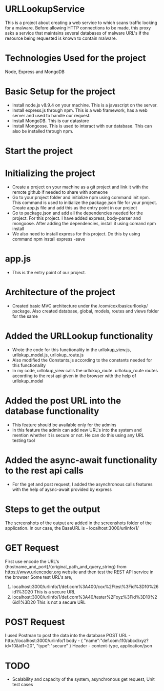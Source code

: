 # URLLookupService
This is a project about creating a web service to which scans traffic looking for a malware. Before allowing HTTP connections to be made, this proxy asks a service that maintains several databases of malware URL's if the resource being requested is known to contain malware.

# Technologies Used for the project
Node, Express and MongoDB

# Basic Setup for the project
- Install node.js v8.9.4 on your machine. This is a javascript on the server.
- Install express.js through npm. This is a web framework, has a web server and used to handle our request.
- Install MongoDB. This is our datastore
- Install Mongoose. This is used to interact with our database. This can also be installed through npm.

# Start the project

# Initializing the project
- Create a project on your machine as a git project and link it with the remote github if needed to share with someone
- Go to your project folder and initialize npm using command init npm. This command is used to initialize the package.json file for your project. Create app.js file and add this as the entry point in our project
- Go to package.json and add all the dependencies needed for the project. For this project. I have added express, body-parser and mongoose. After adding the dependencies, install it using comand npm install
- We also need to install express for this project. Do this by using command npm install express -save

# app.js
- This is the entry point of our project.

# Architecture of the project
- Created basic MVC architecture under the /com/cox/basicurllookp/ package. Also created database, global, models, routes and views folder for the same

# Added the URLLookup functionality
- Wrote the code for this functionality in the urllokup_view.js, urllokup_model.js, urllokup_route.js
- Also modified the Constants.js according to the constants needed for this functionality
- In my code, urllokup_view calls the urllokup_route. urllokup_route routes according to the rest api given in the browser with the help of urllokup_model

# Added the post URL into the database functionality
- This feature should be available only for the admins
- In this feature the admin can add new URL's into the system and mention whether it is secure or not. He can do this using any URL testing tool

# Added the async-await functionality to the rest api calls
- For the get and post request, I added the asynchronous calls features with the help of aysnc-await provided by express

# Steps to get the output
The screenshots of the output are added in the screenshots folder of the application.
In our case, the BaseURL is - localhost:3000/urlinfo/1/
# GET Request
First use encode the URL's {hostname_and_port}/{original_path_and_query_string} from https://www.urlencoder.org website and then test the REST API service in the browser
Some test URL's are,
1. localhost:3000/urlinfo/1/def.com%3A400/cox%2Ftest%3Fid%3D10%26id1%3D20
This is a secure URL
2. localhost:3000/urlinfo/1/def.com%3A40/tester%2Fxyz%3Fid%3D10%26id1%3D20
This is not a secure URL
# POST Request
I used Postman to post the data into the database
POST URL - http://localhost:3000/urlinfo/1
body - {
"name":"def.com:110/abcd/xyz?id=10&id1=20",
"type":"secure"
}
Header - content-type, application/json



# TODO
- Scalability and capacity of the system, asynchronous get request, Unit test cases
